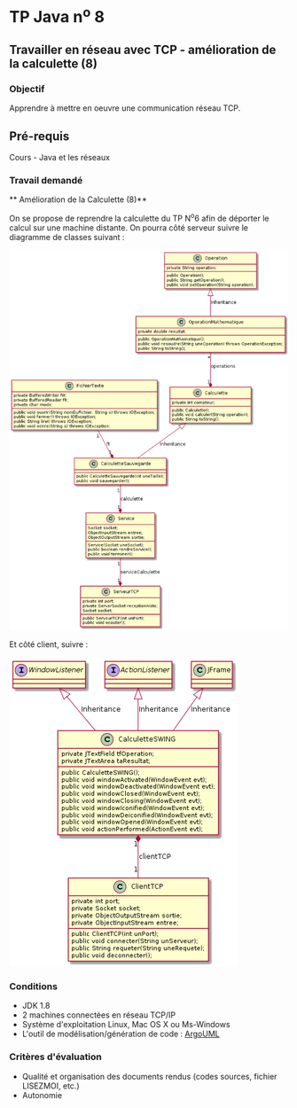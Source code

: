 # TP Java n<sup>o</sup> 8

## Travailler en réseau avec TCP - amélioration de la calculette (8)

### Objectif
Apprendre à mettre en oeuvre une communication réseau TCP.

## Pré-requis
Cours - Java et les réseaux

### Travail demandé

** Amélioration de la Calculette (8)**

On se propose de reprendre la calculette du TP N<sup>o</sup>6 afin de déporter le calcul sur une machine distante. On pourra côté serveur suivre le diagramme de classes suivant :

![Diagramme de classes côté serveur](tp08/classes1.png)

Et côté client, suivre :

![Diagramme de classes côté client](tp08/classes2.png)

### Conditions
*   JDK 1.8
*   2 machines connectées en réseau TCP/IP
*   Système d'exploitation Linux, Mac OS X ou Ms-Windows
*   L'outil de modélisation/génération de code : [ArgoUML](http://argouml-fr.tigris.org/)

### Critères d'évaluation
*   Qualité et organisation des documents rendus (codes sources, fichier LISEZMOI, etc.)
*   Autonomie
